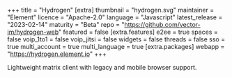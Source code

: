 +++
title = "Hydrogen"
[extra]
thumbnail = "hydrogen.svg"
maintainer = "Element"
licence = "Apache-2.0"
language = "Javascript"
latest_release = "2023-02-14"
maturity = "Beta"
repo = "https://github.com/vector-im/hydrogen-web"
featured = false
[extra.features]
e2ee = true
spaces = false
voip_1to1 = false
voip_jitsi = false
widgets = false
threads = false
sso = true
multi_account = true
multi_language = true
[extra.packages]
webapp = "https://hydrogen.element.io"
+++

Lightweight matrix client with legacy and mobile browser support.
